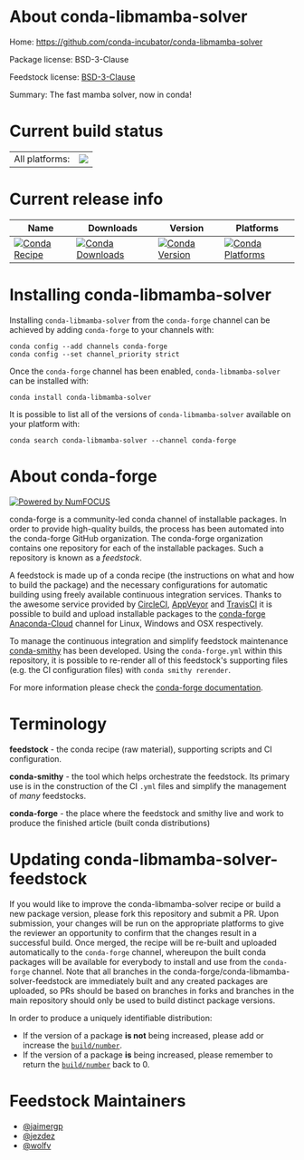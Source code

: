 About conda-libmamba-solver
===========================

Home: https://github.com/conda-incubator/conda-libmamba-solver

Package license: BSD-3-Clause

Feedstock license: [BSD-3-Clause](https://github.com/conda-forge/conda-libmamba-solver-feedstock/blob/main/LICENSE.txt)

Summary: The fast mamba solver, now in conda!

Current build status
====================


<table><tr><td>All platforms:</td>
    <td>
      <a href="https://dev.azure.com/conda-forge/feedstock-builds/_build/latest?definitionId=15690&branchName=main">
        <img src="https://dev.azure.com/conda-forge/feedstock-builds/_apis/build/status/conda-libmamba-solver-feedstock?branchName=main">
      </a>
    </td>
  </tr>
</table>

Current release info
====================

| Name | Downloads | Version | Platforms |
| --- | --- | --- | --- |
| [![Conda Recipe](https://img.shields.io/badge/recipe-conda--libmamba--solver-green.svg)](https://anaconda.org/conda-forge/conda-libmamba-solver) | [![Conda Downloads](https://img.shields.io/conda/dn/conda-forge/conda-libmamba-solver.svg)](https://anaconda.org/conda-forge/conda-libmamba-solver) | [![Conda Version](https://img.shields.io/conda/vn/conda-forge/conda-libmamba-solver.svg)](https://anaconda.org/conda-forge/conda-libmamba-solver) | [![Conda Platforms](https://img.shields.io/conda/pn/conda-forge/conda-libmamba-solver.svg)](https://anaconda.org/conda-forge/conda-libmamba-solver) |

Installing conda-libmamba-solver
================================

Installing `conda-libmamba-solver` from the `conda-forge` channel can be achieved by adding `conda-forge` to your channels with:

```
conda config --add channels conda-forge
conda config --set channel_priority strict
```

Once the `conda-forge` channel has been enabled, `conda-libmamba-solver` can be installed with:

```
conda install conda-libmamba-solver
```

It is possible to list all of the versions of `conda-libmamba-solver` available on your platform with:

```
conda search conda-libmamba-solver --channel conda-forge
```


About conda-forge
=================

[![Powered by
NumFOCUS](https://img.shields.io/badge/powered%20by-NumFOCUS-orange.svg?style=flat&colorA=E1523D&colorB=007D8A)](https://numfocus.org)

conda-forge is a community-led conda channel of installable packages.
In order to provide high-quality builds, the process has been automated into the
conda-forge GitHub organization. The conda-forge organization contains one repository
for each of the installable packages. Such a repository is known as a *feedstock*.

A feedstock is made up of a conda recipe (the instructions on what and how to build
the package) and the necessary configurations for automatic building using freely
available continuous integration services. Thanks to the awesome service provided by
[CircleCI](https://circleci.com/), [AppVeyor](https://www.appveyor.com/)
and [TravisCI](https://travis-ci.com/) it is possible to build and upload installable
packages to the [conda-forge](https://anaconda.org/conda-forge)
[Anaconda-Cloud](https://anaconda.org/) channel for Linux, Windows and OSX respectively.

To manage the continuous integration and simplify feedstock maintenance
[conda-smithy](https://github.com/conda-forge/conda-smithy) has been developed.
Using the ``conda-forge.yml`` within this repository, it is possible to re-render all of
this feedstock's supporting files (e.g. the CI configuration files) with ``conda smithy rerender``.

For more information please check the [conda-forge documentation](https://conda-forge.org/docs/).

Terminology
===========

**feedstock** - the conda recipe (raw material), supporting scripts and CI configuration.

**conda-smithy** - the tool which helps orchestrate the feedstock.
                   Its primary use is in the construction of the CI ``.yml`` files
                   and simplify the management of *many* feedstocks.

**conda-forge** - the place where the feedstock and smithy live and work to
                  produce the finished article (built conda distributions)


Updating conda-libmamba-solver-feedstock
========================================

If you would like to improve the conda-libmamba-solver recipe or build a new
package version, please fork this repository and submit a PR. Upon submission,
your changes will be run on the appropriate platforms to give the reviewer an
opportunity to confirm that the changes result in a successful build. Once
merged, the recipe will be re-built and uploaded automatically to the
`conda-forge` channel, whereupon the built conda packages will be available for
everybody to install and use from the `conda-forge` channel.
Note that all branches in the conda-forge/conda-libmamba-solver-feedstock are
immediately built and any created packages are uploaded, so PRs should be based
on branches in forks and branches in the main repository should only be used to
build distinct package versions.

In order to produce a uniquely identifiable distribution:
 * If the version of a package **is not** being increased, please add or increase
   the [``build/number``](https://docs.conda.io/projects/conda-build/en/latest/resources/define-metadata.html#build-number-and-string).
 * If the version of a package **is** being increased, please remember to return
   the [``build/number``](https://docs.conda.io/projects/conda-build/en/latest/resources/define-metadata.html#build-number-and-string)
   back to 0.

Feedstock Maintainers
=====================

* [@jaimergp](https://github.com/jaimergp/)
* [@jezdez](https://github.com/jezdez/)
* [@wolfv](https://github.com/wolfv/)

